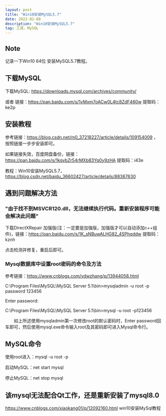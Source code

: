 ```yaml
---
layout: post
title: "Win10安装MySQL5.7"
date: 2022-02-08
description: "Win10安装MySQL5.7"
tag: 工具，MySQL
---
```


## Note
记录一下Win10 64位 安装MySQL5.7教程。

## 下载MySQL
下载MySQL: https://downloads.mysql.com/archives/community/

或者 链接：https://pan.baidu.com/s/1vMxm7oACw0L4tc8ZdF460w
提取码：ke2p

## 安装教程
参考链接：https://blog.csdn.net/m0_37218227/article/details/109154009 ，按照链接一步步安装即可。

如果链接失效，百度网盘备份，链接：https://pan.baidu.com/s/1kqvbZr54rMXb83Yq0y9zHA
提取码：i43e

教程：Win10安装MySQL5.7，https://blog.csdn.net/baidu_36602427/article/details/88387630

## 遇到问题解决方法
### "由于找不到MSVCR120.dll，无法继续执行代码。重新安装程序可能会解决此问题"
下载DirectXRepair 加强版(注：一定要是加强版，加强版才可以自动添加c++组件)，链接：https://pan.baidu.com/s/1K_sNBuwALHG82_4SPhqddw
提取码：kznh

点击检测并修复，重启后即可。

### Mysql数据库中设置root密码的命令及方法
参考链接：https://www.cnblogs.com/ydwzhang/p/13944058.html

C:\Program Files\MySQL\MySQL Server 5.1\bin>mysqladmin -u root -p password 123456

Enter password:

C:\Program Files\MySQL\MySQL Server 5.1\bin>mysql -u root -p123456

　　如上所述使用mysqladmin第一次修改root的默认密码时，Enter password回车即可，然后使用mysql.exe命令输入root及其密码即可进入Mysql命令行。

## MySQL命令
使用root进入：mysql -u root -p

启动MySQL：net start mysql

停止MySQL：net stop mysql

## 该mysql无法配合Qt工作，还是重新安装了mysql8.0
https://www.cnblogs.com/xiaokang01/p/12092160.html win10安装MySql教程
